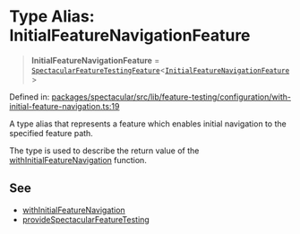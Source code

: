 # Type Alias: InitialFeatureNavigationFeature

> **InitialFeatureNavigationFeature** = [`SpectacularFeatureTestingFeature`](../interfaces/SpectacularFeatureTestingFeature.md)\<[`InitialFeatureNavigationFeature`](../enumerations/SpectacularFeatureTestingFeatureKind.md#initialfeaturenavigationfeature)\>

Defined in: [packages/spectacular/src/lib/feature-testing/configuration/with-initial-feature-navigation.ts:19](https://github.com/ngworker/ngworker/blob/4a580b5176b1892ec2d5ec97271081f045c32c3a/packages/spectacular/src/lib/feature-testing/configuration/with-initial-feature-navigation.ts#L19)

A type alias that represents a feature which enables initial navigation to the specified feature path.

The type is used to describe the return value of the [withInitialFeatureNavigation](../functions/withInitialFeatureNavigation.md) function.

## See

- [withInitialFeatureNavigation](../functions/withInitialFeatureNavigation.md)
- [provideSpectacularFeatureTesting](../functions/provideSpectacularFeatureTesting.md)
